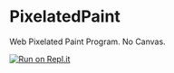 # PixelatedPaint
Web Pixelated Paint Program. No Canvas.

[![Run on Repl.it](https://repl.it/badge/github/danielzelfo/PixelatedPaint)](https://repl.it/github/danielzelfo/PixelatedPaint)